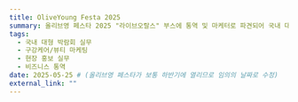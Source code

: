 ```yaml
---
title: OliveYoung Festa 2025
summary: 올리브영 페스타 2025 "라이브오랄스" 부스에 통역 및 마케터로 파견되어 국내 대형 유통 채널 현장 마케팅 및 브랜드 홍보 실무 경험을 쌓았습니다.
tags:
  - 국내 대형 박람회 실무
  - 구강케어/뷰티 마케팅
  - 현장 홍보 실무
  - 비즈니스 통역
date: 2025-05-25 # (올리브영 페스타가 보통 하반기에 열리므로 임의의 날짜로 수정)
external_link: ""
---
```

